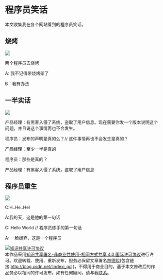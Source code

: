 # 程序员笑话

本文收集我在各个网站看到的程序员笑话。

<!--more-->
<!-- csdn -->

## 烧烤

![](http://7xqpl8.com1.z0.glb.clouddn.com/lindexi%2F20187101714248368.jpg)

两个程序员去烧烤

A: 我不记得带烧烤架了

B：我有办法

## 一半实话

![](http://7xqpl8.com1.z0.glb.clouddn.com/lindexi%2F201851094414284.jpg)

产品经理：有黑客入侵了系统，盗取了用户信息。现在需要你发一个版本说明这个问题，并且说这个事情再也不会发生。

程序员：发布的声明是真的么？// 这件事情再也不会发生是真的？

产品经理：至少一半是真的

程序员：那些是真的？

产品经理：有黑客入侵了系统，盗取了用户信息

## 程序员重生

<!-- ![](image/程序员笑话/程序员笑话0.png) -->

![](http://7xqpl8.com1.z0.glb.clouddn.com/lindexi%2F2018613104522057.jpg)

C:H..He..Hel

A:我的天，这是他的第一句话

C: Hello World // 程序员练手的第一句话

A: 一脸嫌弃，这是一个程序员

<a rel="license" href="http://creativecommons.org/licenses/by-nc-sa/4.0/"><img alt="知识共享许可协议" style="border-width:0" src="https://licensebuttons.net/l/by-nc-sa/4.0/88x31.png" /></a><br />本作品采用<a rel="license" href="http://creativecommons.org/licenses/by-nc-sa/4.0/">知识共享署名-非商业性使用-相同方式共享 4.0 国际许可协议</a>进行许可。欢迎转载、使用、重新发布，但务必保留文章署名[林德熙](http://blog.csdn.net/lindexi_gd)(包含链接:http://blog.csdn.net/lindexi_gd )，不得用于商业目的，基于本文修改后的作品务必以相同的许可发布。如有任何疑问，请与我[联系](mailto:lindexi_gd@163.com)。
